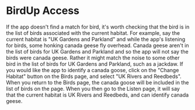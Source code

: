 # BirdUp Access

If the app doesn't find a match for bird, it's worth checking that the bird is in the list of birds associated with the current habitat. For example, say the current habitat is "UK Gardens and Parkland" and while the app's listening for birds, some honking canada geese fly overhead. Canada geese aren't in the list of birds for UK Gardens and Parkland and so the app will not say the birds were canada geese. Rather it might match the noise to some other bird in the list of birds for UK Gardens and Parkland, such as a jackdaw. If you would like the app to identify a canada goose, click on the "Change Habitat" button on the Birds page, and select "UK Rivers and Reedbeds". When you return to the Birds page, the canada goose will be included in the list of birds on the page. When you then go to the Listen page, it will say that the current habitat is UK Rivers and Reedbeds, and can identify canada geese. 
